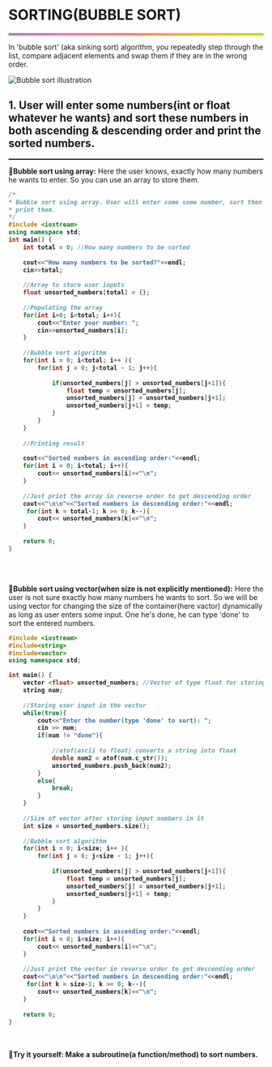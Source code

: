 # SORTING(BUBBLE SORT)
<hr style="height: 5px; border: none;background-image: linear-gradient(to right, #a282c6, #f378af, #ff8470, #ffb51a, #a8eb12);">

In 'bubble sort' (aka sinking sort) algorithm, you repeatedly step through the list, compare adjacent elements and swap them if they are in the wrong order. 

![**Bubble sort illustration**](https://courses.ms.wits.ac.za/~steve/aaa/book/large/images/bubblesort.gif)

## 1. User will enter some numbers(int or float whatever he wants) and sort these numbers in both ascending & descending order and print the sorted numbers.

<hr style="height: 2px; border: none; background: black">

**📌Bubble sort using array:** Here the user knows, exactly how many numbers he wants to enter. So you can use an array to store them.

<b>

```c++
/*
* Bubble sort using array. User will enter some some number, sort then and then
* print them.
*/
#include <iostream>
using namespace std;
int main() {
    int total = 0; //How many numbers to be sorted
    
    cout<<"How many numbers to be sorted?"<<endl;
    cin>>total;
    
    //Array to store user inputs
    float unsorted_numbers[total] = {};
    
    //Populating the array
    for(int i=0; i<total; i++){
        cout<<"Enter your number: ";
        cin>>unsorted_numbers[i];
    }
    
    //Bubble sort algorithm
    for(int i = 0; i<total; i++ ){
        for(int j = 0; j<total - 1; j++){
            
            if(unsorted_numbers[j] > unsorted_numbers[j+1]){
                float temp = unsorted_numbers[j];
                unsorted_numbers[j] = unsorted_numbers[j+1];
                unsorted_numbers[j+1] = temp;
            }
        }
    }
    
    //Printing result
    
    cout<<"Sorted numbers in ascending order:"<<endl;
    for(int i = 0; i<total; i++){
        cout<< unsorted_numbers[i]<<"\n";
    }
    
    //Just print the array in reverse order to get descending order
    cout<<"\n\n"<<"Sorted numbers in descending order:"<<endl;
     for(int k = total-1; k >= 0; k--){
        cout<< unsorted_numbers[k]<<"\n";
    }
    
    return 0;
}
```
</b>

<br><br>

**📌Bubble sort using vector(when size is not explicitly mentioned):** Here the user is not sure exactly how many numbers he wants to sort. So we will be using vector for changing the size of the container(here vactor) dynamically as long as user enters some input. One he's done, he can type 'done' to sort the entered numbers.

<b>

```c++
#include <iostream>
#include<string>
#include<vector>
using namespace std;

int main() {
    vector <float> unsorted_numbers; //Vector of type float for storing input numbers
    string num;
    
    //Storing user input in the vector
    while(true){
        cout<<"Enter the number(type 'done' to sort): ";
        cin >> num;
        if(num != "done"){
            
            //atof(ascii to float) converts a string into float
            double num2 = atof(num.c_str());
            unsorted_numbers.push_back(num2);
        }
        else{
            break;
        }
    }
    
    //Size of vector after storing input numbers in it
    int size = unsorted_numbers.size();
    
    //Bubble sort algorithm
    for(int i = 0; i<size; i++ ){
        for(int j = 0; j<size - 1; j++){
            
            if(unsorted_numbers[j] > unsorted_numbers[j+1]){
                float temp = unsorted_numbers[j];
                unsorted_numbers[j] = unsorted_numbers[j+1];
                unsorted_numbers[j+1] = temp;
            }
        }
    }
    
    cout<<"Sorted numbers in ascending order:"<<endl;
    for(int i = 0; i<size; i++){
        cout<< unsorted_numbers[i]<<"\n";
    }
    
    //Just print the vector in reverse order to get descending order
    cout<<"\n\n"<<"Sorted numbers in descending order:"<<endl;
     for(int k = size-1; k >= 0; k--){
        cout<< unsorted_numbers[k]<<"\n";
    }
    
    return 0;
}

```
</b>

<br><br>
**📢Try it yourself: Make a subroutine(a function/method) to sort numbers.**
